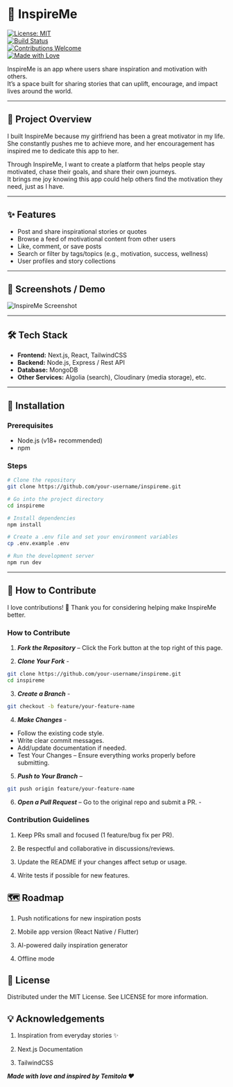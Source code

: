 # 🌟 InspireMe

[![License: MIT](https://img.shields.io/badge/License-MIT-green.svg)](LICENSE)  
[![Build Status](https://img.shields.io/badge/build-passing-brightgreen.svg)](#)  
[![Contributions Welcome](https://img.shields.io/badge/contributions-welcome-blue.svg)](#)  
[![Made with Love](https://img.shields.io/badge/made%20with-love-ff69b4.svg)](#)  

InspireMe is an app where users share inspiration and motivation with others.  
It’s a space built for sharing stories that can uplift, encourage, and impact lives around the world.

---

## 📝 Project Overview

I built InspireMe because my girlfriend has been a great motivator in my life.  
She constantly pushes me to achieve more, and her encouragement has inspired me to dedicate this app to her.  

Through InspireMe, I want to create a platform that helps people stay motivated, chase their goals, and share their own journeys.  
It brings me joy knowing this app could help others find the motivation they need, just as I have.  

---

## ✨ Features

- Post and share inspirational stories or quotes  
- Browse a feed of motivational content from other users  
- Like, comment, or save posts  
- Search or filter by tags/topics (e.g., motivation, success, wellness)  
- User profiles and story collections 

---

## 📸 Screenshots / Demo

![InspireMe Screenshot](./screenshots/home.png)

---

## 🛠️ Tech Stack

- **Frontend:** Next.js, React, TailwindCSS  
- **Backend:** Node.js, Express / Rest API  
- **Database:** MongoDB  
- **Other Services:** Algolia (search), Cloudinary (media storage), etc.  

---

## 🚀 Installation

### Prerequisites

- Node.js (v18+ recommended)  
- npm

### Steps

```bash
# Clone the repository
git clone https://github.com/your-username/inspireme.git

# Go into the project directory
cd inspireme

# Install dependencies
npm install

# Create a .env file and set your environment variables
cp .env.example .env

# Run the development server
npm run dev

```

---

## 🤝 How to Contribute

I love contributions! 🎉 Thank you for considering helping make InspireMe better.

### How to Contribute

1. ***Fork the Repository*** – Click the Fork button at the top right of this page.

2. ***Clone Your Fork*** -

```bash
git clone https://github.com/your-username/inspireme.git
cd inspireme
```

3. ***Create a Branch*** -

```bash
git checkout -b feature/your-feature-name
```

4. ***Make Changes*** -

- Follow the existing code style.
- Write clear commit messages.
- Add/update documentation if needed.
- Test Your Changes – Ensure everything works properly before submitting.

5. ***Push to Your Branch*** –

```bash
git push origin feature/your-feature-name
```

6. ***Open a Pull Request*** – Go to the original repo and submit a PR. -

### Contribution Guidelines

1. Keep PRs small and focused (1 feature/bug fix per PR).

2. Be respectful and collaborative in discussions/reviews.

3. Update the README if your changes affect setup or usage.

4. Write tests if possible for new features.

## 🗺️ Roadmap

1. Push notifications for new inspiration posts

2. Mobile app version (React Native / Flutter)

3. AI-powered daily inspiration generator

4. Offline mode

## 📜 License

Distributed under the MIT License. See LICENSE for more information.

## 💡 Acknowledgements

1. Inspiration from everyday stories ✨

2. Next.js Documentation

3. TailwindCSS

***Made with love and inspired by Temitola ❤️***
